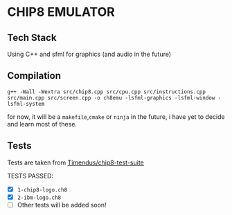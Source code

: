 
# CHIP8 EMULATOR

## Tech Stack
Using C++ and sfml for graphics (and audio in the future)

## Compilation
`g++ -Wall -Wextra src/chip8.cpp src/cpu.cpp src/instructions.cpp src/main.cpp src/screen.cpp -o ch8emu -lsfml-graphics -lsfml-window -lsfml-system`

for now, it will be a `makefile`,`cmake` or `ninja` in the future, i have yet to decide and learn most of these.

## Tests
Tests are taken from [Timendus/chip8-test-suite](https://github.com/Timendus/chip8-test-suite) 

TESTS PASSED:

 - [x] `1-chip8-logo.ch8`
 - [x] `2-ibm-logo.ch8`
 - [ ]  Other tests will be added soon!
